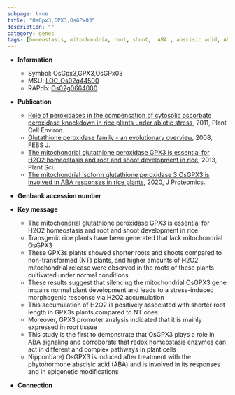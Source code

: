 ```yaml
---
subpage: true
title: "OsGpx3,GPX3,OsGPx03"
description: ""
category: genes
tags: [homeostasis, mitochondria, root, shoot,  ABA , abscisic acid, ABA, phytohormone, redox homeostasis]
---
```


* **Information**  
    + Symbol: OsGpx3,GPX3,OsGPx03  
    + MSU: [LOC_Os02g44500](http://rice.plantbiology.msu.edu/cgi-bin/ORF_infopage.cgi?orf=LOC_Os02g44500)  
    + RAPdb: [Os02g0664000](http://rapdb.dna.affrc.go.jp/viewer/gbrowse_details/irgsp1?name=Os02g0664000)  

* **Publication**  
    + [Role of peroxidases in the compensation of cytosolic ascorbate peroxidase knockdown in rice plants under abiotic stress](http://www.ncbi.nlm.nih.gov/pubmed?term=Role+of+peroxidases+in+the+compensation+of+cytosolic+ascorbate+peroxidase+knockdown+in+rice+plants+under+abiotic+stress%5BTitle%5D), 2011, Plant Cell Environ.
    + [Glutathione peroxidase family - an evolutionary overview](http://www.ncbi.nlm.nih.gov/pubmed?term=Glutathione+peroxidase+family+-+an+evolutionary+overview%5BTitle%5D), 2008, FEBS J.
    + [The mitochondrial glutathione peroxidase GPX3 is essential for H2O2 homeostasis and root and shoot development in rice](http://www.ncbi.nlm.nih.gov/pubmed?term=The+mitochondrial+glutathione+peroxidase+GPX3+is+essential+for+H2O2+homeostasis+and+root+and+shoot+development+in+rice%5BTitle%5D), 2013, Plant Sci.
    + [The mitochondrial isoform glutathione peroxidase 3 OsGPX3 is involved in ABA responses in rice plants](http://www.ncbi.nlm.nih.gov/pubmed?term=The+mitochondrial+isoform+glutathione+peroxidase+3+OsGPX3+is+involved+in+ABA+responses+in+rice+plants%5BTitle%5D), 2020, J Proteomics.

* **Genbank accession number**  

* **Key message**  
    + The mitochondrial glutathione peroxidase GPX3 is essential for H2O2 homeostasis and root and shoot development in rice
    + Transgenic rice plants have been generated that lack mitochondrial OsGPX3
    + These GPX3s plants showed shorter roots and shoots compared to non-transformed (NT) plants, and higher amounts of H2O2 mitochondrial release were observed in the roots of these plants cultivated under normal conditions
    + These results suggest that silencing the mitochondrial OsGPX3 gene impairs normal plant development and leads to a stress-induced morphogenic response via H2O2 accumulation
    + This accumulation of H2O2 is positively associated with shorter root length in GPX3s plants compared to NT ones
    + Moreover, GPX3 promoter analysis indicated that it is mainly expressed in root tissue
    + This study is the first to demonstrate that OsGPX3 plays a role in ABA signaling and corroborate that redox homeostasis enzymes can act in different and complex pathways in plant cells
    + Nipponbare) OsGPX3 is induced after treatment with the phytohormone abscisic acid (ABA) and is involved in its responses and in epigenetic modifications

* **Connection**  



